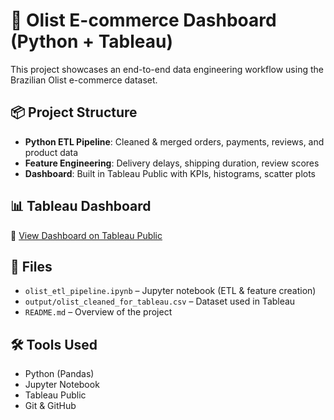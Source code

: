 # 🛒 Olist E-commerce Dashboard (Python + Tableau)

This project showcases an end-to-end data engineering workflow using the Brazilian Olist e-commerce dataset.

## 📦 Project Structure

- **Python ETL Pipeline**: Cleaned & merged orders, payments, reviews, and product data
- **Feature Engineering**: Delivery delays, shipping duration, review scores
- **Dashboard**: Built in Tableau Public with KPIs, histograms, scatter plots

## 📊 Tableau Dashboard

🔗 [View Dashboard on Tableau Public](PASTE-YOUR-LINK-HERE)

## 📁 Files

- `olist_etl_pipeline.ipynb` – Jupyter notebook (ETL & feature creation)
- `output/olist_cleaned_for_tableau.csv` – Dataset used in Tableau
- `README.md` – Overview of the project

## 🛠 Tools Used

- Python (Pandas)
- Jupyter Notebook
- Tableau Public
- Git & GitHub
